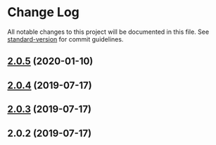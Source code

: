 # Change Log

All notable changes to this project will be documented in this file. See [standard-version](https://github.com/conventional-changelog/standard-version) for commit guidelines.

<a name="2.0.5"></a>
## [2.0.5](https://github.com/bingtimren/child-process-toolbox/compare/v2.0.4...v2.0.5) (2020-01-10)



<a name="2.0.4"></a>
## [2.0.4](https://github.com/bingtimren/child-process-utils/compare/v2.0.3...v2.0.4) (2019-07-17)



<a name="2.0.3"></a>
## [2.0.3](https://github.com/bingtimren/child-process-utils/compare/v2.0.2...v2.0.3) (2019-07-17)



<a name="2.0.2"></a>
## 2.0.2 (2019-07-17)
